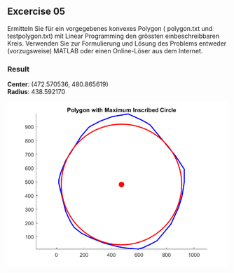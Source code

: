 ## Excercise 05
Ermitteln Sie für ein vorgegebenes konvexes Polygon ( polygon.txt und testpolygon.txt) mit Linear Programming den grössten einbeschreibbaren Kreis. Verwenden Sie zur Formulierung und Lösung des Problems entweder (vorzugsweise) MATLAB oder einen Online-Löser aus dem Internet.

### Result
**Center**: (472.570536, 480.865619)  
**Radius**: 438.592170

![](result.png)